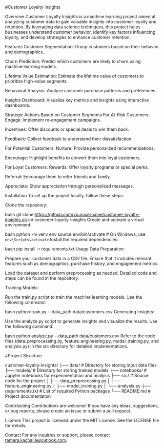 #Customer Loyalty Insights

Overview
Customer Loyalty Insights is a machine learning project aimed at analyzing customer data to gain valuable insights into customer loyalty and retention. By leveraging data science techniques, this project helps businesses understand customer behavior, identify key factors influencing loyalty, and develop strategies to enhance customer retention.

Features
Customer Segmentation: Group customers based on their behavior and demographics.

Churn Prediction: Predict which customers are likely to churn using machine learning models.

Lifetime Value Estimation: Estimate the lifetime value of customers to prioritize high-value segments.

Behavioral Analysis: Analyze customer purchase patterns and preferences.

Insights Dashboard: Visualize key metrics and insights using interactive dashboards.

Strategic Actions Based on Customer Segments
For At-Risk Customers:
Engage: Implement re-engagement campaigns.

Incentives: Offer discounts or special deals to win them back.

Feedback: Collect feedback to understand their dissatisfaction.

For Potential Customers:
Nurture: Provide personalized recommendations.

Encourage: Highlight benefits to convert them into loyal customers.

For Loyal Customers:
Rewards: Offer loyalty programs or special perks.

Referral: Encourage them to refer friends and family.

Appreciate: Show appreciation through personalized messages.

Installation
To set up the project locally, follow these steps:

Clone the repository:

bash
git clone https://github.com/yourusername/customer-loyalty-insights.git
cd customer-loyalty-insights
Create and activate a virtual environment:

bash
python -m venv env
source env/bin/activate   # On Windows, use `env\Scripts\activate`
Install the required dependencies:

bash
pip install -r requirements.txt
Usage
Data Preparation:

Prepare your customer data in a CSV file. Ensure that it includes relevant features such as demographics, purchase history, and engagement metrics.

Load the dataset and perform preprocessing as needed. Detailed code and steps can be found in the repository.

Training Models:

Run the train.py script to train the machine learning models. Use the following command:

bash
python train.py --data_path data/customers.csv
Generating Insights:

Use the analyze.py script to generate insights and visualize the results. Use the following command:

bash
python analyze.py --data_path data/customers.csv
Refer to the code files (data_preprocessing.py, feature_engineering.py, model_training.py, and analysis.py) in the src directory for detailed implementations.

#Project Structure

customer-loyalty-insights/
├── data/                  # Directory for storing input data files
├── models/                # Directory for storing trained models
├── notebooks/             # Jupyter notebooks for experimentation and analysis
├── src/                   # Source code for the project
│   ├── data_preprocessing.py
│   ├── feature_engineering.py
│   ├── model_training.py
│   └── analysis.py
├── requirements.txt       # List of required Python packages
└── README.md              # Project documentation

Contributing
Contributions are welcome! If you have any ideas, suggestions, or bug reports, please create an issue or submit a pull request.

License
This project is licensed under the MIT License. See the LICENSE file for details.

Contact
For any inquiries or support, please contact tamara.kachalla@outlook.com.
